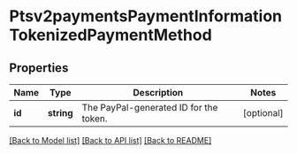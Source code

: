 # Ptsv2paymentsPaymentInformationTokenizedPaymentMethod

## Properties
Name | Type | Description | Notes
------------ | ------------- | ------------- | -------------
**id** | **string** | The PayPal-generated ID for the token. | [optional] 

[[Back to Model list]](../README.md#documentation-for-models) [[Back to API list]](../README.md#documentation-for-api-endpoints) [[Back to README]](../README.md)


